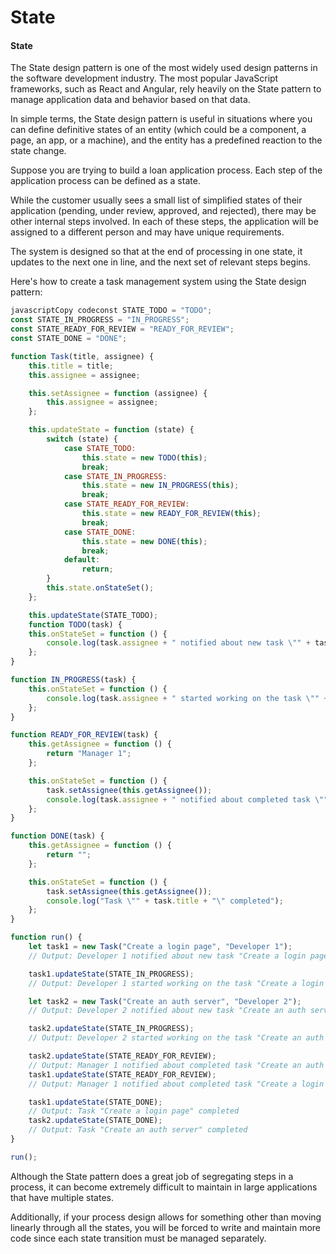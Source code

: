 # State

#### State

The State design pattern is one of the most widely used design patterns in the software development industry. The most popular JavaScript frameworks, such as React and Angular, rely heavily on the State pattern to manage application data and behavior based on that data.

In simple terms, the State design pattern is useful in situations where you can define definitive states of an entity (which could be a component, a page, an app, or a machine), and the entity has a predefined reaction to the state change.

Suppose you are trying to build a loan application process. Each step of the application process can be defined as a state.

While the customer usually sees a small list of simplified states of their application (pending, under review, approved, and rejected), there may be other internal steps involved. In each of these steps, the application will be assigned to a different person and may have unique requirements.

The system is designed so that at the end of processing in one state, it updates to the next one in line, and the next set of relevant steps begins.

Here's how to create a task management system using the State design pattern:

```javascript
javascriptCopy codeconst STATE_TODO = "TODO";
const STATE_IN_PROGRESS = "IN_PROGRESS";
const STATE_READY_FOR_REVIEW = "READY_FOR_REVIEW";
const STATE_DONE = "DONE";

function Task(title, assignee) {
    this.title = title;
    this.assignee = assignee;

    this.setAssignee = function (assignee) {
        this.assignee = assignee;
    };

    this.updateState = function (state) {
        switch (state) {
            case STATE_TODO:
                this.state = new TODO(this);
                break;
            case STATE_IN_PROGRESS:
                this.state = new IN_PROGRESS(this);
                break;
            case STATE_READY_FOR_REVIEW:
                this.state = new READY_FOR_REVIEW(this);
                break;
            case STATE_DONE:
                this.state = new DONE(this);
                break;
            default:
                return;
        }
        this.state.onStateSet();
    };

    this.updateState(STATE_TODO);
    function TODO(task) {
    this.onStateSet = function () {
        console.log(task.assignee + " notified about new task \"" + task.title + "\"");
    };
}

function IN_PROGRESS(task) {
    this.onStateSet = function () {
        console.log(task.assignee + " started working on the task \"" + task.title + "\"");
    };
}

function READY_FOR_REVIEW(task) {
    this.getAssignee = function () {
        return "Manager 1";
    };

    this.onStateSet = function () {
        task.setAssignee(this.getAssignee());
        console.log(task.assignee + " notified about completed task \"" + task.title + "\"");
    };
}

function DONE(task) {
    this.getAssignee = function () {
        return "";
    };

    this.onStateSet = function () {
        task.setAssignee(this.getAssignee());
        console.log("Task \"" + task.title + "\" completed");
    };
}

function run() {
    let task1 = new Task("Create a login page", "Developer 1");
    // Output: Developer 1 notified about new task "Create a login page"

    task1.updateState(STATE_IN_PROGRESS);
    // Output: Developer 1 started working on the task "Create a login page"

    let task2 = new Task("Create an auth server", "Developer 2");
    // Output: Developer 2 notified about new task "Create an auth server"

    task2.updateState(STATE_IN_PROGRESS);
    // Output: Developer 2 started working on the task "Create an auth server"

    task2.updateState(STATE_READY_FOR_REVIEW);
    // Output: Manager 1 notified about completed task "Create an auth server"
    task1.updateState(STATE_READY_FOR_REVIEW);
    // Output: Manager 1 notified about completed task "Create a login page"

    task1.updateState(STATE_DONE);
    // Output: Task "Create a login page" completed
    task2.updateState(STATE_DONE);
    // Output: Task "Create an auth server" completed
}

run();
```

Although the State pattern does a great job of segregating steps in a process, it can become extremely difficult to maintain in large applications that have multiple states.

Additionally, if your process design allows for something other than moving linearly through all the states, you will be forced to write and maintain more code since each state transition must be managed separately.
